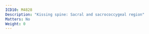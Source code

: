 ```yaml
---
ICD10: M4828
Description: "Kissing spine: Sacral and sacrococcygeal region"
Matters: No
Weight: 0
---
```

